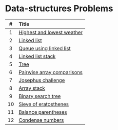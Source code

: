 # Data-structures Problems

  | # | Title |
  | :---: | :--- |
   1 | [Highest and lowest weather](https://github.com/ashishdotme/code.ashish.me/blob/master/data-structures/arrays/01-highest-and-lowest-weather.js) |
 2 | [Linked list](https://github.com/ashishdotme/code.ashish.me/blob/master/data-structures/linked-lists/01-linked-list.js) |
 3 | [Queue using linked list](https://github.com/ashishdotme/code.ashish.me/blob/master/data-structures/queue/01-queue-using-linked-list.js) |
 4 | [Linked list stack](https://github.com/ashishdotme/code.ashish.me/blob/master/data-structures/stack/01-linked-list-stack.js) |
 5 | [Tree](https://github.com/ashishdotme/code.ashish.me/blob/master/data-structures/tree/01-tree.js) |
 6 | [Pairwise array comparisons](https://github.com/ashishdotme/code.ashish.me/blob/master/data-structures/arrays/02-pairwise-array-comparisons.js) |
 7 | [Josephus challenge](https://github.com/ashishdotme/code.ashish.me/blob/master/data-structures/queue/02-josephus-challenge.js) |
 8 | [Array stack](https://github.com/ashishdotme/code.ashish.me/blob/master/data-structures/stack/02-array-stack.js) |
 9 | [Binary search tree](https://github.com/ashishdotme/code.ashish.me/blob/master/data-structures/tree/02-binary-search-tree.js) |
 10 | [Sieve of eratosthenes](https://github.com/ashishdotme/code.ashish.me/blob/master/data-structures/queue/03-sieve-of-eratosthenes.js) |
 11 | [Balance parentheses](https://github.com/ashishdotme/code.ashish.me/blob/master/data-structures/stack/03-balance-parentheses.js) |
 12 | [Condense numbers](https://github.com/ashishdotme/code.ashish.me/blob/master/data-structures/stack/04-condense-numbers.js) |
